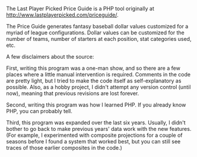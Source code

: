 The Last Player Picked Price Guide is a PHP tool originally at http://www.lastplayerpicked.com/priceguide/.

The Price Guide generates fantasy baseball dollar values customized for a myriad of league configurations. Dollar values can be customized for the number of teams, number of starters at each position, stat categories used, etc.

A few disclaimers about the source:

First, writing this program was a one-man show, and so there are a few places where a little manual intervention is required. Comments in the code are pretty light, but I tried to make the code itself as self-explanatory as possible. Also, as a hobby project, I  didn't attempt any version control (until now), meaning that previous revisions are lost forever.

Second, writing this program was how I learned PHP. If you already know PHP, you can probably tell.

Third, this program was expanded over the last six years. Usually, I didn't bother to go back to make previous years' data work with the new features. (For example, I experimented with composite projections for a couple of seasons before I found a system that worked best, but you can still see traces of those earlier composites in the code.)

